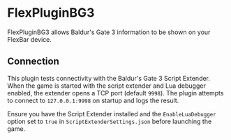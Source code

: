 # FlexPluginBG3

FlexPluginBG3 allows Baldur's Gate 3 information to be shown on your FlexBar device.

## Connection

This plugin tests connectivity with the Baldur's Gate 3 Script Extender. When
the game is started with the script extender and Lua debugger enabled, the
extender opens a TCP port (default `9998`). The plugin attempts to connect to
`127.0.0.1:9998` on startup and logs the result.

Ensure you have the Script Extender installed and the `EnableLuaDebugger` option
set to `true` in `ScriptExtenderSettings.json` before launching the game.
